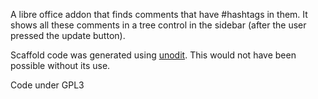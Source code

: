 A libre office addon that finds comments that have #hashtags in them. It shows all these comments in a tree control in the sidebar (after the user pressed the update button). 

Scaffold code was generated using [unodit](https://github.com/kelsa-pi/unodit). This would not have been possible without its use.

Code under GPL3
